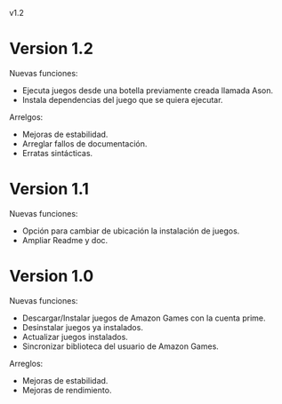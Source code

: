 v1.2

# Version 1.2
Nuevas funciones:
- Ejecuta juegos desde una botella previamente creada llamada Ason.
- Instala dependencias del juego que se quiera ejecutar.

Arrelgos:
- Mejoras de estabilidad.
- Arreglar fallos de documentación.
- Erratas sintácticas.


# Version 1.1
Nuevas funciones:
- Opción para cambiar de ubicación la instalación de juegos.
- Ampliar Readme y doc.


# Version 1.0
Nuevas funciones:
- Descargar/Instalar juegos de Amazon Games con la cuenta prime.
- Desinstalar juegos ya instalados.
- Actualizar juegos instalados.
- Sincronizar biblioteca del usuario de Amazon Games.

Arreglos:
- Mejoras de estabilidad.
- Mejoras de rendimiento.
